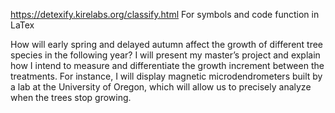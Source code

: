 https://detexify.kirelabs.org/classify.html
For symbols and code function in LaTex

How will early spring and delayed autumn affect the growth of different tree species in the following year? I will present my master’s project and explain how I intend to measure and differentiate the growth increment between the treatments. For instance, I will display magnetic microdendrometers built by a lab at the University of Oregon, which will allow us to precisely analyze when the trees stop growing.
